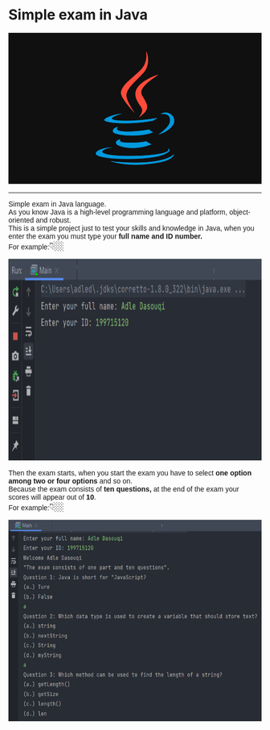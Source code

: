 # Simple exam in Java 

<style>
    p {
        font-family: Arial, Helvetica, sans-serif;
    }
</style>


<img src="assets/Java-logo.jpg" width="1000" height="300">
<hr/>

<p>
    Simple exam in Java language.<br/>
    As you know Java is a high-level programming language and platform, object-oriented and robust.<br/>
    This is a simple project just to test your skills and knowledge in Java, 
    when you enter the exam you must type your <b>full name and ID number.</b><br/>
    For example:<span style="font-size: 20px;">&#128071;&#127996;</span>
</p>
<img src="assets/Example1.png" width="700" height="400"><br/>

<p>
    Then the exam starts, when you start the exam you have to select <b>one option among two or four options</b> 
    and so on.<br/> 
    Because the exam consists of <b>ten questions,</b> 
    at the end of the exam your scores will appear out of <b>10</b>.<br/>
    For example:<span style="font-size: 20px;">&#128071;&#127996;</span>
</p>    
<img src="assets/Example1.1.png" width="700" height="400">

